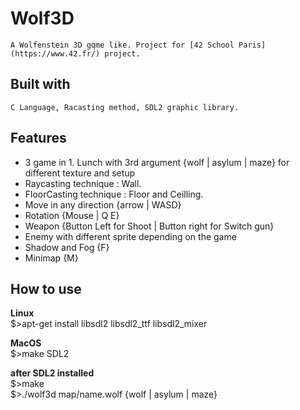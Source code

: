 # Wolf3D
	A Wolfenstein 3D gqme like. Project for [42 School Paris](https://www.42.fr/) project.

## Built with
	C Language, Racasting method, SDL2 graphic library.

## Features
*	3 game in 1. Lunch with 3rd argument {wolf | asylum | maze} for different texture and setup
*	Raycasting technique : Wall.
*	FloorCasting technique : Floor and Ceilling.
*	Move in any direction {arrow | WASD}
*	Rotation {Mouse | Q E}
*	Weapon {Button Left for Shoot | Button right for Switch gun}
*	Enemy with different sprite depending on the game
*	Shadow and Fog {F}
*	Minimap {M}

## How to use

<strong>Linux</strong></br>
$>apt-get install libsdl2 libsdl2_ttf libsdl2_mixer</br>

<strong>MacOS</strong></br>
$>make SDL2</br>

<strong>after SDL2 installed</strong></br>
$>make</br>
$>./wolf3d map/name.wolf {wolf | asylum | maze}</br>